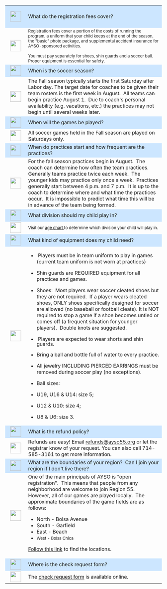 <table border="0" cellpadding="10" cellspacing="0" width="90%"><tbody><tr>
<td align="center" bgcolor="#CCE6FF" width="50">
<p align="center">
<span>
<img border="0" height="34" src="http://www.ayso55.org/images/Q35.jpg" width="35" /></span></p></td>
<td bgcolor="#CCE6FF">
<p><a name="fees">What do the registration fees cover?</a></p>
</td>
</tr>
<tr>
<td align="center" width="50">
<img border="0" height="34" src="http://www.ayso55.org/images/A35.jpg" width="35" /></td>
<td><font size="2">Registration fees cover a portion of 
the costs of running the program, a uniform that your child keeps at the
 end of the season, the "basic" photo package, and supplemental accident
 insurance for AYSO-sponsored activities.  <br />
<br />
You must pay separately for shoes, shin guards and a soccer ball. Proper equipment is essential for safety.</font></td>
</tr>
<tr>
<td align="center" bgcolor="#CCE6FF" width="50">
<img border="0" height="34" src="http://www.ayso55.org/images/Q35.jpg" width="35" /><span>
</span>
</td>
<td bgcolor="#CCE6FF"><a name="season">When is the soccer season?</a></td>
</tr>
<tr>
<td align="center" width="50">
<span>
<img border="0" height="34" src="http://www.ayso55.org/images/A35.jpg" width="35" /></span></td>
<td>The Fall season typically starts the first Saturday after Labor day.
 The target date for coaches to be given their team rosters is the first
 week in August.  All teams can begin practice August 1.  Due to coach's
 personal availability (e.g. vacations, etc.) the practices may not 
begin until several weeks later.</td>
</tr>
<tr>
<td align="center" bgcolor="#CCE6FF" width="50">
<img border="0" height="34" src="http://www.ayso55.org/images/Q35.jpg" width="35" />
</td>
<td bgcolor="#CCE6FF"><a name="when">When will the games be played?</a></td>
</tr>
<tr>
<td align="center" width="50">
<span>
<img border="0" height="34" src="http://www.ayso55.org/images/A35.jpg" width="35" /></span></td>
<td>All soccer games held in the Fall season are played on Saturdays only.</td>
</tr>
<tr>
<td align="center" bgcolor="#CCE6FF" width="50">
<img border="0" height="34" src="http://www.ayso55.org/images/Q35.jpg" width="35" />
</td>
<td bgcolor="#CCE6FF"><a name="practices">When do practices start and how frequent are the practices?</a></td>
</tr>
<tr>
<td align="center" width="50">
<img border="0" height="34" src="http://www.ayso55.org/images/A35.jpg" width="35" /><span>
</span></td>
<td>For the fall season practices begin in August.  The coach can 
determine how often the team practices. Generally teams practice twice 
each week.  The younger kids may practice only once a week.  Practices 
generally start between 4 p.m. and 7 p.m.  It is up to the coach to 
determine where and what time the practices occur.  It is impossible to 
predict what time this will be in advance of the team being formed.</td>
</tr>
<tr>
<td align="center" bgcolor="#CCE6FF" width="50">
<img border="0" height="34" src="http://www.ayso55.org/images/Q35.jpg" width="35" />
</td>
<td bgcolor="#CCE6FF"><a name="divisions">What division should my child play in?</a></td>
</tr>
<tr>
<td align="center" width="50">
<img border="0" height="34" src="http://www.ayso55.org/images/A35.jpg" width="35" />
</td>
<td><font size="2">Visit our 
<a href="http://www.ayso55.org/registration/age_guide.htm" rel="nofollow">age chart </a>to determine which division your child will play in.</font></td>
</tr>
<tr>
<td align="center" bgcolor="#CCE6FF" width="50">
<img border="0" height="34" src="http://www.ayso55.org/images/Q35.jpg" width="35" /><span>
</span>
</td>
<td bgcolor="#CCE6FF"><a name="equipment">What kind of equipment does my child need?</a></td>
</tr>
<tr>
<td align="center" width="50">
<img border="0" height="34" src="http://www.ayso55.org/images/A35.jpg" width="35" /><span>
</span>
</td>
<td>
<ul><li>
<p> Players must be in team 
	  uniform to play in games (current team uniform is not worn at practices) 
	  </p></li><li>
<p><span>Shin guards are REQUIRED equipment for all practices 
	  and games. </span></p>
</li><li>
<p>Shoes:  Most players wear soccer cleated shoes but 
	  they are not required.  If a player wears cleated shoes, ONLY shoes 
	  specifically designed for soccer are allowed (no baseball or football 
	  cleats). It is NOT required to stop a game if a shoe becomes untied or 
	  comes off (a frequent situation for younger players).  Double knots 
	  are suggested.</p>
</li><li>
<p style="line-height:100%;margin-bottom:10"> Players are expected 
	  to wear shorts and shin guards.   </p>
</li><li>
<p>Bring a ball and bottle full of water to every 
	  practice. </p>
</li><li>
<p>All jewelry INCLUDING PIERCED EARRINGS must be removed 
	  during soccer play (no exceptions). </p>
</li><li>
<p>Ball sizes: </p>
</li><li>
<p>U19, U16 &amp; U14: size 5; 
	  </p></li><li>
<p>U12 &amp; U10: size 4; 
	  </p></li><li>
<p style="line-height:100%;margin-bottom:10"><span>U8 &amp; 
	  U6: size 3.</span><span>
</span></p></li></ul>
</td>
</tr>
<tr>
<td align="center" bgcolor="#CCE6FF" width="50">
<span>
<img border="0" height="34" src="http://www.ayso55.org/images/Q35.jpg" width="35" />
</span>
</td>
<td bgcolor="#CCE6FF"><font><a name="refunds">What is the refund policy?</a></font></td>
</tr>
<tr>
<td align="center" width="50">
<img border="0" height="34" src="http://www.ayso55.org/images/A35.jpg" width="35" />
</td>
<td> 
	Refunds are easy! Email <a href="mailto:refunds@ayso55.org">refunds@ayso55.org</a> or let the registrar know of your request. You can also call 714-585-3161 to get more information.
	</td>
</tr>
<tr>
<td align="center" bgcolor="#CCE6FF" width="50">
<span>
<img border="0" height="34" src="http://www.ayso55.org/images/Q35.jpg" width="35" />
</span>
</td>
<td bgcolor="#CCE6FF"><font><a name="boundaries">What are the boundaries of your region?</a>  Can I join your region if I don't live there?</font></td>
</tr>
<tr>
<td align="center" width="50">
<img border="0" height="34" src="http://www.ayso55.org/images/A35.jpg" width="35" />
</td>
<td>One of the main principals of AYSO is "open registration".  This 
means that people from any neighborhood are welcome to join Region 55.  
However, all of our games are played locally.  The approximate 
boundaries of the game fields are as follows:
  <ul><li><font>North - Bolsa Avenue</font></li><li>South - Garfield</li><li>East - Beach</li><li><font size="2">West - Bolsa Chica</font></li></ul>
<p><font><a href="fields">
<span>Follow this link</span></a><span> to find the locations.</span></font></p></td>
</tr>
<tr>
<td align="center" bgcolor="#CCE6FF" width="50">
<span>
<img border="0" height="34" src="http://www.ayso55.org/images/Q35.jpg" width="35" />
</span>
</td>
<td bgcolor="#CCE6FF"><font><a name="refunds">Where is the check request form?</a></font></td>
</tr>
<tr>
<td align="center" width="50">
<img border="0" height="34" src="http://www.ayso55.org/images/A35.jpg" width="35" />
</td>
<td> 
	The <a href="http://www.ayso55.org/forms/AYSO-Region-55-Check-Request-Form.pdf" rel="nofollow">check request form</a> is available online. 
	</td></tr></tbody></table></div></td></tr></tbody></table>
</div> 
</div> 
</div>
</div> 
</td> 
</tr>
</table> 
